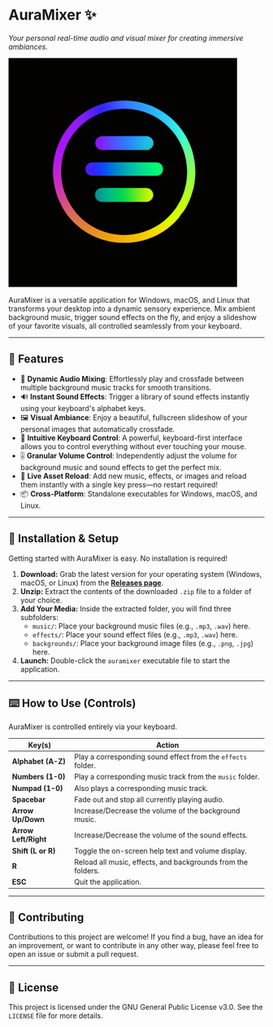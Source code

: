 # AuraMixer ✨

*Your personal real-time audio and visual mixer for creating immersive ambiances.*


<img src="assets/icon.png" alt="auraMixer icon" width="450" />

AuraMixer is a versatile application for Windows, macOS, and Linux that transforms your desktop into a dynamic sensory experience. Mix ambient background music, trigger sound effects on the fly, and enjoy a slideshow of your favorite visuals, all controlled seamlessly from your keyboard.

---

## 🌟 Features

*   🎵 **Dynamic Audio Mixing**: Effortlessly play and crossfade between multiple background music tracks for smooth transitions.
*   🔊 **Instant Sound Effects**: Trigger a library of sound effects instantly using your keyboard's alphabet keys.
*   🖼️ **Visual Ambiance**: Enjoy a beautiful, fullscreen slideshow of your personal images that automatically crossfade.
*   🎹 **Intuitive Keyboard Control**: A powerful, keyboard-first interface allows you to control everything without ever touching your mouse.
*   🎚️ **Granular Volume Control**: Independently adjust the volume for background music and sound effects to get the perfect mix.
*   🔄 **Live Asset Reload**: Add new music, effects, or images and reload them instantly with a single key press—no restart required!
*   📦 **Cross-Platform**: Standalone executables for Windows, macOS, and Linux.

---

## 🚀 Installation & Setup

Getting started with AuraMixer is easy. No installation is required!

1.  **Download:** Grab the latest version for your operating system (Windows, macOS, or Linux) from the **[Releases page](https://github.com/ahmedthebest31/auraMixer/releases)**.
2.  **Unzip:** Extract the contents of the downloaded `.zip` file to a folder of your choice.
3.  **Add Your Media:** Inside the extracted folder, you will find three subfolders:
    *   `music/`: Place your background music files (e.g., `.mp3`, `.wav`) here.
    *   `effects/`: Place your sound effect files (e.g., `.mp3`, `.wav`) here.
    *   `backgrounds/`: Place your background image files (e.g., `.png`, `.jpg`) here.
4.  **Launch:** Double-click the `auramixer` executable file to start the application.

---

## ⌨️ How to Use (Controls)

AuraMixer is controlled entirely via your keyboard.

| Key(s)              | Action                                               |
| ------------------- | ---------------------------------------------------- |
| **Alphabet (A-Z)**  | Play a corresponding sound effect from the `effects` folder. |
| **Numbers (1-0)**   | Play a corresponding music track from the `music` folder. |
| **Numpad (1-0)**    | Also plays a corresponding music track.              |
| **Spacebar**        | Fade out and stop all currently playing audio.       |
| **Arrow Up/Down**   | Increase/Decrease the volume of the background music. |
| **Arrow Left/Right**| Increase/Decrease the volume of the sound effects.   |
| **Shift (L or R)**  | Toggle the on-screen help text and volume display.   |
| **R**               | Reload all music, effects, and backgrounds from the folders. |
| **ESC**             | Quit the application.                                |

---

## 🤝 Contributing

Contributions to this project are welcome! If you find a bug, have an idea for an improvement, or want to contribute in any other way, please feel free to open an issue or submit a pull request.


---

## 📝 License

This project is licensed under the GNU General Public License v3.0. See the `LICENSE` file for more details.